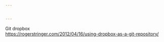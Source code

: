 ```yaml
---


---
```


<p>Git dropbox<br>
<a href="https://rogerstringer.com/2012/04/16/using-dropbox-as-a-git-repository/">https://rogerstringer.com/2012/04/16/using-dropbox-as-a-git-repository/</a></p>

